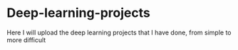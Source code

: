 # Deep-learning-projects
Here I will upload the deep learning projects that I have done, from simple to more difficult

